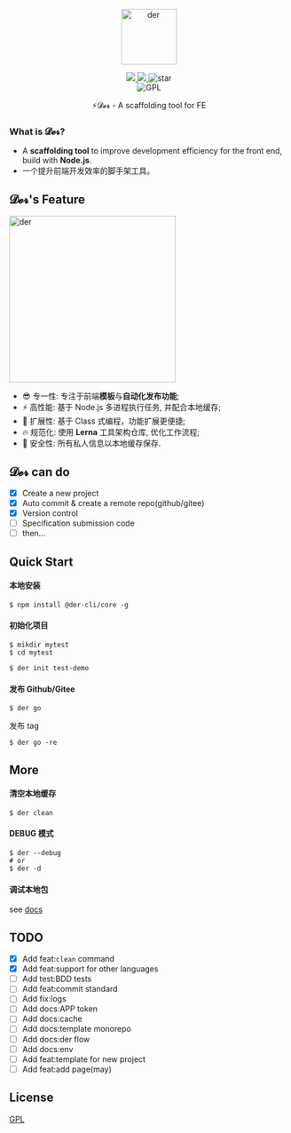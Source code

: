 <p align="center">
	<img width='100px' src='https://cdn.jsdelivr.net/gh/yesmore/img/img/logo-der.png' alt='der'/>
</p>
<p align="center">
    <a href="https://www.npmjs.org/package/@der-cli/core" target='_blank'>
    	<img src="https://img.shields.io/npm/v/@der-cli/core">
    </a>
    <a href="https://npmcharts.com/compare/@der-cli/core?minimal=true" target='_blank'>
    	<img src="https://img.shields.io/npm/dy/@der-cli/core">
    </a>
    <img src="https://img.shields.io/github/stars/der-cli/der-cli.svg?logo=github" alt="star"/><br>
	<img src="https://img.shields.io/github/license/der-cli/der-cli" alt="GPL"/>
</p>


<p align="center">⚡𝓓𝓮𝓻 - A scaffolding tool for FE</p>

### What is 𝓓𝓮𝓻?

- A **scaffolding tool** to improve development efficiency for the front end, build with **Node.js**.
- 一个提升前端开发效率的脚手架工具。

## 𝓓𝓮𝓻's Feature

<img width='300px' src='https://cdn.jsdelivr.net/gh/yesmore/img/img/der.png' alt='der'/>

- 😎 专一性: 专注于前端**模板**与**自动化发布功能**;
- ⚡ 高性能: 基于 Node.js 多进程执行任务, 并配合本地缓存;
- 🔨 扩展性: 基于 Class 式编程，功能扩展更便捷;
- 🔥 规范化: 使用 **Lerna** 工具架构仓库, 优化工作流程;
- 🔰 安全性: 所有私人信息以本地缓存保存.

## 𝓓𝓮𝓻 can do

- [x] Create a new project
- [x] Auto commit & create a remote repo(github/gitee)
- [x] Version control
- [ ] Specification submission code
- [ ] then...

## Quick Start

#### 本地安装

```shell
$ npm install @der-cli/core -g
```

#### 初始化项目

```shell
$ mikdir mytest
$ cd mytest

$ der init test-demo
```

#### 发布 Github/Gitee

```shell
$ der go
```

发布 tag

```shell
$ der go -re
```

## More

#### 清空本地缓存

```shell
$ der clean
```

#### DEBUG 模式

```shell
$ der --debug
# or
$ der -d
```

#### 调试本地包

see [docs](./Documents.md)

## TODO

- [x] Add feat:`clean` command
- [x] Add feat:support for other languages
- [ ] Add test:BDD tests
- [ ] Add feat:commit standard
- [ ] Add fix:logs
- [ ] Add docs:APP token
- [ ] Add docs:cache
- [ ] Add docs:template monorepo
- [ ] Add docs:der flow
- [ ] Add docs:env
- [ ] Add feat:template for new project
- [ ] Add feat:add page(may)

## License

[GPL](LICENSE)
